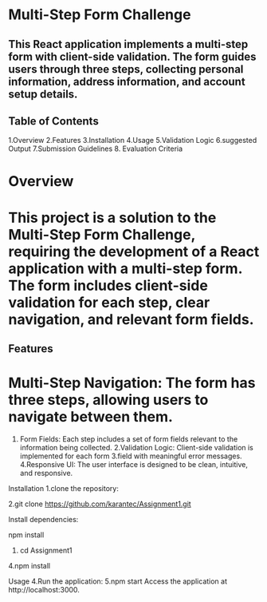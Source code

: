 
# Multi-Step Form Challenge
 
 
## This React application implements a multi-step form with client-side validation. The form guides users through three steps, collecting personal information, address information, and account setup details.

## Table of Contents
1.Overview
2.Features
3.Installation
4.Usage
5.Validation Logic
6.suggested Output
7.Submission Guidelines
8. Evaluation Criteria

# Overview


# This project is a solution to the Multi-Step Form Challenge, requiring the development of a React application with a multi-step form. The form includes client-side validation for each step, clear navigation, and relevant form fields.

## Features
# Multi-Step Navigation: The form has three steps, allowing users to navigate between them.
1. Form Fields: Each step includes a set of form fields relevant to the information being collected.
2.Validation Logic: Client-side validation is implemented for each form 3.field with meaningful error messages.
4.Responsive UI: The user interface is designed to be clean, intuitive, and responsive.

Installation
1.clone the repository:



2.git clone https://github.com/karantec/Assignment1.git

Install dependencies:

npm install

1. cd Assignment1
   
4.npm install

Usage
4.Run the application:
5.npm start
Access the application at http://localhost:3000.
